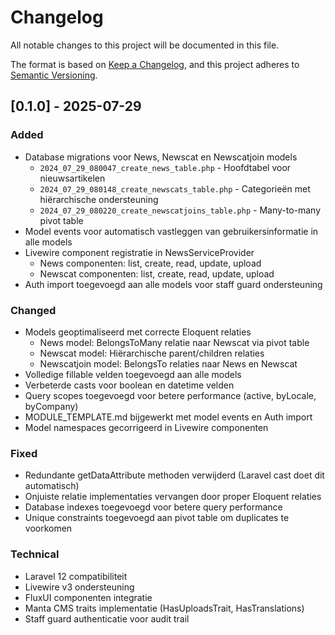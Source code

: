 # Changelog

All notable changes to this project will be documented in this file.

The format is based on [Keep a Changelog](https://keepachangelog.com/en/1.0.0/),
and this project adheres to [Semantic Versioning](https://semver.org/spec/v2.0.0.html).

## [0.1.0] - 2025-07-29

### Added

- Database migrations voor News, Newscat en Newscatjoin models
  - `2024_07_29_080047_create_news_table.php` - Hoofdtabel voor nieuwsartikelen
  - `2024_07_29_080148_create_newscats_table.php` - Categorieën met hiërarchische ondersteuning
  - `2024_07_29_080220_create_newscatjoins_table.php` - Many-to-many pivot table
- Model events voor automatisch vastleggen van gebruikersinformatie in alle models
- Livewire component registratie in NewsServiceProvider
  - News componenten: list, create, read, update, upload
  - Newscat componenten: list, create, read, update, upload
- Auth import toegevoegd aan alle models voor staff guard ondersteuning

### Changed

- Models geoptimaliseerd met correcte Eloquent relaties
  - News model: BelongsToMany relatie naar Newscat via pivot table
  - Newscat model: Hiërarchische parent/children relaties
  - Newscatjoin model: BelongsTo relaties naar News en Newscat
- Volledige fillable velden toegevoegd aan alle models
- Verbeterde casts voor boolean en datetime velden
- Query scopes toegevoegd voor betere performance (active, byLocale, byCompany)
- MODULE_TEMPLATE.md bijgewerkt met model events en Auth import
- Model namespaces gecorrigeerd in Livewire componenten

### Fixed

- Redundante getDataAttribute methoden verwijderd (Laravel cast doet dit automatisch)
- Onjuiste relatie implementaties vervangen door proper Eloquent relaties
- Database indexes toegevoegd voor betere query performance
- Unique constraints toegevoegd aan pivot table om duplicates te voorkomen

### Technical

- Laravel 12 compatibiliteit
- Livewire v3 ondersteuning
- FluxUI componenten integratie
- Manta CMS traits implementatie (HasUploadsTrait, HasTranslations)
- Staff guard authenticatie voor audit trail
